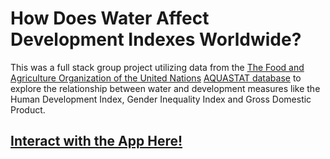 # How Does Water Affect Development Indexes Worldwide?
This was a full stack group project utilizing data from the [The Food and Agriculture Organization of the United Nations](http://www.fao.org/home/en/) [AQUASTAT database](http://www.fao.org/nr/water/aquastat/main/index.stm) to explore the relationship between
water and development measures like the Human Development Index, Gender Inequality Index and Gross Domestic Product. 

## [Interact with the App Here!](https://waterstats.herokuapp.com)
